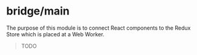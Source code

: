 # bridge/main

The purpose of this module is to connect React components to the Redux Store which is placed at a Web Worker.

> TODO
